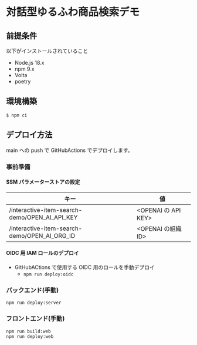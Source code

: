 # 対話型ゆるふわ商品検索デモ

## 前提条件

以下がインストールされていること

- Node.js 18.x
- npm 9.x
- Volta
- poetry

## 環境構築

```
$ npm ci
```

## デプロイ方法

main への push で GitHubActions でデプロイします。

### 事前準備

#### SSM パラメーターストアの設定

| キー                                          | 値                  |
| --------------------------------------------- | ------------------- |
| /interactive-item-search-demo/OPEN_AI_API_KEY | <OPENAI の API KEY> |
| /interactive-item-search-demo/OPEN_AI_ORG_ID  | <OPENAI の組織 ID>  |

#### OIDC 用 IAM ロールのデプロイ

- GitHubACtions で使用する OIDC 用のロールを手動デプロイ
  - `npm run deploy:oidc`

### バックエンド(手動)

```
npm run deploy:server
```

### フロントエンド(手動)

```
npm run build:web
npm run deploy:web
```
